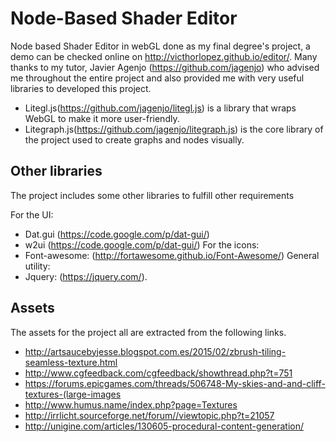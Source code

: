 Node-Based Shader Editor
=========

Node based Shader Editor in webGL done as my final degree's project, a demo can be checked online on http://victhorlopez.github.io/editor/.
Many thanks to my tutor, Javier Agenjo (https://github.com/jagenjo) who advised me throughout the entire project and also provided me with very useful libraries to developed this project.

 * Litegl.js(https://github.com/jagenjo/litegl.js) is a library that wraps WebGL to make it more user-friendly.
 * Litegraph.js(https://github.com/jagenjo/litegraph.js) is the core library of the project used to create graphs and nodes visually.

Other libraries
-----
The project includes some other libraries to fulfill other requirements

 For the UI:
 * Dat.gui (https://code.google.com/p/dat-gui/)  
 * w2ui (https://code.google.com/p/dat-gui/)
 For the icons:
 * Font-awesome: (http://fortawesome.github.io/Font-Awesome/)
 General utility:
 * Jquery: (https://jquery.com/).

 Assets 
-----
The assets for the project all are extracted from the following links.

* http://artsaucebyjesse.blogspot.com.es/2015/02/zbrush-tiling-seamless-texture.html
* http://www.cgfeedback.com/cgfeedback/showthread.php?t=751
* https://forums.epicgames.com/threads/506748-My-skies-and-and-cliff-textures-(large-images
* http://www.humus.name/index.php?page=Textures
* http://irrlicht.sourceforge.net/forum//viewtopic.php?t=21057
* http://unigine.com/articles/130605-procedural-content-generation/